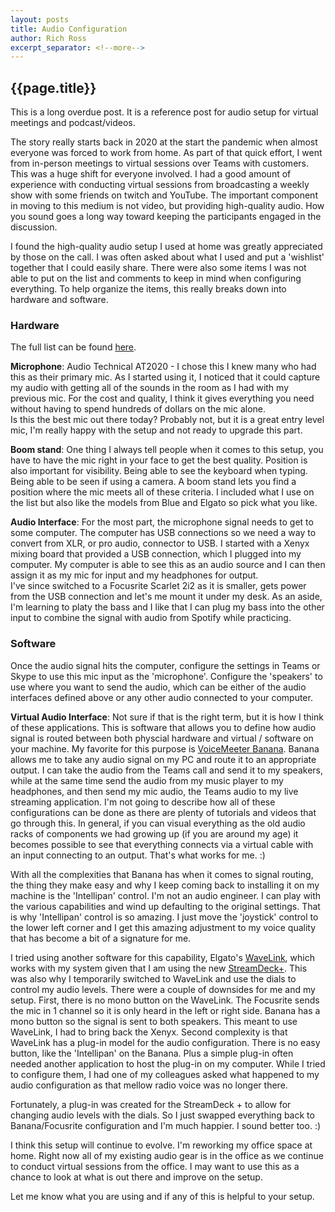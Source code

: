 ```yaml
---
layout: posts
title: Audio Configuration
author: Rich Ross
excerpt_separator: <!--more-->
---
```

## {{page.title}}
This is a long overdue post.  It is a reference post for audio setup for virtual meetings and podcast/videos.  

The story really starts back in 2020 at the start the pandemic when almost everyone was forced to work from home.  As part of that quick effort, I went from in-person meetings to virtual sessions over Teams with customers.  This was a huge shift for everyone involved.  I had a good amount of experience with conducting virtual sessions from broadcasting a weekly show with some friends on twitch and YouTube.  The important component in moving to this medium is not video, but providing high-quality audio.  How you sound goes a long way toward keeping the participants engaged in the discussion.
<!--more-->
I found the high-quality audio setup I used at home was greatly appreciated by those on the call.  I was often asked about what I used and put a 'wishlist' together that I could easily share.  There were also some items I was not able to put on the list and comments to keep in mind when configuring everything.  To help organize the items, this really breaks down into hardware and software.

### Hardware ###
The full list can be found [here](https://www.amazon.com/hz/wishlist/ls/3DJ156DLHHS76?ref_=wl_share).

**Microphone**: Audio Technical AT2020 - I chose this I knew many who had this as their primary mic.  As I started using it, I noticed that it could capture my audio with getting all of the sounds in the room as I had with my previous mic.  For the cost and quality, I think it gives everything you need without having to spend hundreds of dollars on the mic alone.  
Is this the best mic out there today?  Probably not, but it is a great entry level mic, I'm really happy with the setup and not ready to upgrade this part.  

**Boom stand**: One thing I always tell people when it comes to this setup, you have to have the mic right in your face to get the best quality.  Position is also important for visibility.  Being able to see the keyboard when typing.  Being able to be seen if using a camera.  A boom stand lets you find a position where the mic meets all of these criteria.  I included what I use on the list but also like the models from Blue and Elgato so pick what you like.

**Audio Interface**: For the most part, the microphone signal needs to get to some computer.  The computer has USB connections so we need a way to convert from XLR, or pro audio, connector to USB.  I started with a Xenyx mixing board that provided a USB connection, which I plugged into my computer.  My computer is able to see this as an audio source and I can then assign it as my mic for input and my headphones for output.  
I've since switched to a Focusrite Scarlet 2i2 as it is smaller, gets power from the USB connection and let's me mount it under my desk.  As an aside, I'm learning to platy the bass and I like that I can plug my bass into the other input to combine the signal with audio from Spotify while practicing.

### Software ###
Once the audio signal hits the computer, configure the settings in Teams or Skype to use this mic input as the 'microphone'.  Configure the 'speakers' to use where you want to send the audio, which can be either of the audio interfaces defined above or any other audio connected to your computer.

**Virtual Audio Interface**: Not sure if that is the right term, but it is how I think of these applications.  This is software that allows you to define how audio signal is routed between both physcial hardware and virtual / software on your machine.  My favorite for this purpose is [VoiceMeeter Banana](https://vb-audio.com/Voicemeeter/banana.htm).  Banana allows me to take any audio signal on my PC and route it to an appropriate output.  I can take the audio from the Teams call and send it to my speakers, while at the same time send the audio from my music player to my headphones, and then send my mic audio, the Teams audio to my live streaming application.  I'm not going to describe how all of these configurations can be done as there are plenty of tutorials and videos that go through this.  In general, if you can visual everything as the old audio racks of components we had growing up (if you are around my age) it becomes possible to see that everything connects via a virtual cable with an input connecting to an output.  That's what works for me. :)

With all the complexities that Banana has when it comes to signal routing, the thing they make easy and why I keep coming back to installing it on my machine is the 'Intellipan' control.  I'm not an audio engineer.  I can play with the various capabilities and wind up defaulting to the original settings.  That is why 'Intellipan' control is so amazing.  I just move the 'joystick' control to the lower left corner and I get this amazing adjustment to my voice quality that has become a bit of a signature for me.  

I tried using another software for this capability, Elgato's [WaveLink](https://elgato.com), which works with my system given that I am using the new [StreamDeck+](https://www.elgato.com/en/stream-deck-plus).  This was also why I temporarily switched to WaveLink and use the dials to control my audio levels.  There were a couple of downsides for me and my setup.  First, there is no mono button on the WaveLink.  The Focusrite sends the mic in 1 channel so it is only heard in the left or right side.  Banana has a mono button so the signal is sent to both speakers.  This meant to use WaveLink, I had to bring back the Xenyx.  Second complexity is that WaveLink has a plug-in model for the audio configuration.  There is no easy button, like the 'Intellipan' on the Banana.  Plus a simple plug-in often needed another application to host the plug-in on my computer.  While I tried to configure them, I had one of my colleagues asked what happened to my audio configuration as that mellow radio voice was no longer there.

Fortunately, a plug-in was created for the StreamDeck + to allow for changing audio levels with the dials.  So I just swapped everything back to Banana/Focusrite configuration and I'm much happier.  I sound better too. :)

I think this setup will continue to evolve.  I'm reworking my office space at home.  Right now all of my existing audio gear is in the office as we continue to conduct virtual sessions from the office.  I may want to use this as a chance to look at what is out there and improve on the setup.  

Let me know what you are using and if any of this is helpful to your setup.